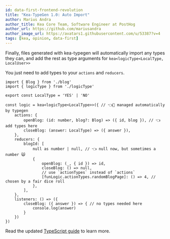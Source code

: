 ```yaml
---
id: data-first-frontend-revolution
title: "Kea-TypeGen 1.0: Auto Import"
author: Marius Andra
author_title: Kea Core Team, Software Engineer at PostHog
author_url: https://github.com/mariusandra
author_image_url: https://avatars1.githubusercontent.com/u/53387?v=4
tags: [kea, opinion, data-first]
---
```


Finally, files generated with kea-typegen will automatically import any types they can, and add the rest as type arguments
for `kea<logicType<LocalType, LocalUser>>`

You just need to add types to your `actions` and `reducers`.

```tsx
import { Blog } from './blog'
import { logicType } from './logicType'

export const LocalType = 'YES' | 'NO'

const logic = kea<logicType<LocalType>>({ // 👈🦜 managed automatically by typegen 
    actions: {
        openBlog: (id: number, blog?: Blog) => ({ id, blog }), // 👈 add types here
        closeBlog: (answer: LocalType) => ({ answer }),
    },
    reducers: {
        blogId: [
            null as number | null, // 👈 null now, but sometimes a number 🙀
            {
                openBlog: (_, { id }) => id,
                closeBlog: () => null,
                // use `actionTypes` instead of `actions`
                [funLogic.actionTypes.randomBlogPage]: () => 4, // chosen by a fair dice roll
            },
        ],
    },
    listeners: () => ({ 
        closeBlog: ({ answer }) => { // no types needed here
            console.log(answer)
        }
    })
})
```

Read the updated [TypeScript guide](/docs/guide/typescript) to learn more.